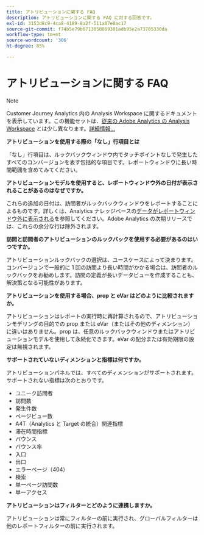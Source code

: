 ```yaml
---
title: アトリビューションに関する FAQ
description: アトリビューションに関する FAQ に対する回答です。
exl-id: 3153d8c9-4ca8-4189-8a2f-511a87e8ac17
source-git-commit: f74b5e79b6713050869301adb95e2a73705330da
workflow-type: tm+mt
source-wordcount: '306'
ht-degree: 85%

---
```


# アトリビューションに関する FAQ

>[!NOTE]
>
>Customer Journey Analytics 内の Analysis Workspace に関するドキュメントを表示しています。この機能セットは、[従来の Adobe Analytics の Analysis Workspace](https://experienceleague.adobe.com/docs/analytics/analyze/analysis-workspace/home.html) とは少し異なります。[詳細情報...](/help/getting-started/cja-aa.md)

**アトリビューションを使用する際の「なし」行項目とは**

「なし」行項目は、ルックバックウィンドウ内でタッチポイントなしで発生したすべてのコンバージョンを表す包括的な項目です。レポートウィンドウに長い時間範囲を含めてみてください。

**アトリビューションモデルを使用すると、レポートウィンドウ外の日付が表示されることがあるのはなぜですか。**

これらの追加の日付は、訪問者がルックバックウィンドウをレポートすることによるものです。詳しくは、Analytics ナレッジベースの[データがレポートウィンドウ外に表示される](https://helpx.adobe.com/jp/analytics/kb/data-appearing-outside-reporting-window.html)を参照してください。Adobe Analytics の次期リリースでは、これらの余分な行は除外されます。

**訪問と訪問者のアトリビューションのルックバックを使用する必要があるのはいつですか。**

アトリビューションルックバックの選択は、ユースケースによって決まります。コンバージョンで一般的に 1 回の訪問より長い時間がかかる場合は、訪問者のルックバックをお勧めします。訪問の定義が長いデータビューを作成することも、解決策となる可能性があります。

**アトリビューションを使用する場合、prop と eVar はどのように比較されますか。**

アトリビューションはレポートの実行時に再計算されるので、アトリビューションモデリングの目的での prop または eVar（またはその他のディメンション）に違いはありません。prop は、任意のルックバックウィンドウまたはアトリビューションモデルを使用して永続化できます。eVar の配分または有効期限の設定は無視されます。

**サポートされていないディメンションと指標は何ですか。**

アトリビューションパネルでは、すべてのディメンションがサポートされます。サポートされない指標は次のとおりです。

* ユニーク訪問者
* 訪問数
* 発生件数
* ページビュー数
* A4T（Analytics と Target の統合）関連指標
* 滞在時間指標
* バウンス
* バウンス率
* 入口
* 出口
* エラーページ（404）
* 検索
* 単一ページ訪問数
* 単一アクセス

**アトリビューションはフィルターとどのように連携しますか。**

アトリビューションは常にフィルターの前に実行され、グローバルフィルターは他のレポートフィルターの前に実行されます。

